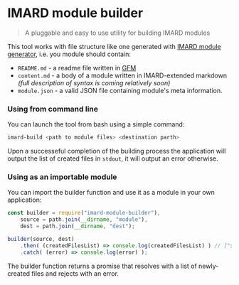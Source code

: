 # IMARD module builder
> A pluggable and easy to use utility for building IMARD modules

This tool works with file structure like one generated with [IMARD module generator](https://github.com/JumpTheShark/generator-imard-module), i.e. you module should contain:

- `README.md` - a readme file written in [GFM](https://guides.github.com/features/mastering-markdown/#GitHub-flavored-markdown)
- `content.md` - a body of a module written in IMARD-extended markdown *(full description of syntax is coming relatively soon)*
- `module.json` - a valid JSON file containing module's meta information.

### Using from command line
You can launch the tool from bash using a simple command:
```bash
imard-build <path to module files> <destination parth>
```

Upon a successeful completion of the building process the application will output the list of created files in `stdout`, it will output an error otherwise.

### Using as an importable module
You can import the builder function and use it as a module in your own application:
```javascript
const builder = require("imard-module-builder"),
    source = path.join(__dirname, "module"),
    dest = path.join(__dirname, "dest");

builder(source, dest)
    .then( (createdFilesList) => console.log(createdFilesList) ) // ["${dest}/index.html", "${dest}/module/module-readme.html", "${dest}/module/module-${id}.html"]
    .catch( (error) => console.log(error) );
```

The builder function returns a promise that resolves with a list of newly-created files and rejects with an error.
